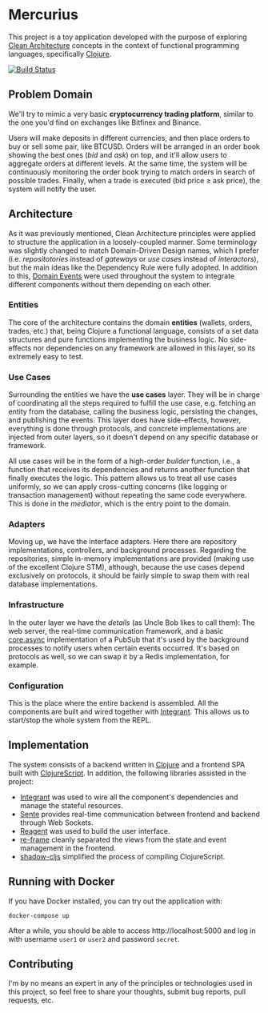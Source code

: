 # Mercurius

This project is a toy application developed with the purpose of exploring [Clean Architecture](https://blog.cleancoder.com/uncle-bob/2012/08/13/the-clean-architecture.html) concepts in the context of functional programming languages, specifically [Clojure](https://clojure.org/).

[![Build Status](https://travis-ci.org/eeng/mercurius.svg?branch=master)](https://travis-ci.org/eeng/mercurius)

## Problem Domain

We'll try to mimic a very basic **cryptocurrency trading platform**, similar to the one you'd find on exchanges like Bitfinex and Binance.

Users will make deposits in different currencies, and then place orders to buy or sell some pair, like BTCUSD. Orders will be arranged in an order book showing the best ones (_bid_ and _ask_) on top, and it'll allow users to aggregate orders at different levels. At the same time, the system will be continuously monitoring the order book trying to match orders in search of possible trades. Finally, when a trade is executed (bid price ≥ ask price), the system will notify the user.

## Architecture

As it was previously mentioned, Clean Architecture principles were applied to structure the application in a loosely-coupled manner. Some terminology was slightly changed to match Domain-Driven Design names, which I prefer (i.e. _repositotories_ instead of _gateways_ or _use cases_ instead of _interactors_), but the main ideas like the Dependency Rule were fully adopted. In addition to this, [Domain Events](https://martinfowler.com/eaaDev/DomainEvent.html) were used throughout the system to integrate different components without them depending on each other.

### Entities

The core of the architecture contains the domain **entities** (wallets, orders, trades, etc.) that, being Clojure a functional language, consists of a set data structures and pure functions implementing the business logic. No side-effects nor dependencies on any framework are allowed in this layer, so its extremely easy to test.

### Use Cases

Surrounding the entities we have the **use cases** layer. They will be in charge of coordinating all the steps required to fulfill the use case, e.g. fetching an entity from the database, calling the business logic, persisting the changes, and publishing the events. This layer does have side-effects, however, everything is done through protocols, and concrete implementations are injected from outer layers, so it doesn't depend on any specific database or framework.

All use cases will be in the form of a high-order _builder_ function, i.e., a function that receives its dependencies and returns another function that finally executes the logic. This pattern allows us to treat all use cases uniformly, so we can apply cross-cutting concerns (like logging or transaction management) without repeating the same code everywhere. This is done in the _mediator_, which is the entry point to the domain.

### Adapters

Moving up, we have the interface adapters. Here there are repository implementations, controllers, and background processes. Regarding the repositories, simple in-memory implementations are provided (making use of the excellent Clojure STM), although, because the use cases depend exclusively on protocols, it should be fairly simple to swap them with real database implementations.

### Infrastructure

In the outer layer we have the _details_ (as Uncle Bob likes to call them): The web server, the real-time communication framework, and a basic [core.async](https://github.com/clojure/core.async) implementation of a PubSub that it's used by the background processes to notify users when certain events occurred. It's based on protocols as well, so we can swap it by a Redis implementation, for example.

### Configuration

This is the place where the entire backend is assembled. All the components are built and wired together with [Integrant](https://github.com/weavejester/integrant). This allows us to start/stop the whole system from the REPL.

## Implementation

The system consists of a backend written in [Clojure](https://clojure.org/) and a frontend SPA built with [ClojureScript](https://clojurescript.org/). In addition, the following libraries assisted in the project:

- [Integrant](https://github.com/weavejester/integrant) was used to wire all the component's dependencies and manage the stateful resources.
- [Sente](https://github.com/ptaoussanis/sente) provides real-time communication between frontend and backend through Web Sockets.
- [Reagent](https://reagent-project.github.io/) was used to build the user interface.
- [re-frame](https://github.com/day8/re-frame/) cleanly separated the views from the state and event management in the frontend.
- [shadow-cljs](http://shadow-cljs.org/) simplified the process of compiling ClojureScript.

## Running with Docker

If you have Docker installed, you can try out the application with:

```
docker-compose up
```

After a while, you should be able to access http://localhost:5000 and log in with username `user1` or `user2` and password `secret`.

## Contributing

I'm by no means an expert in any of the principles or technologies used in this project, so feel free to share your thoughts, submit bug reports, pull requests, etc.
